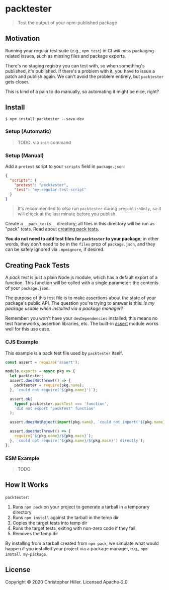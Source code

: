 # packtester

> Test the output of your npm-published package

## Motivation

Running your regular test suite (e.g., `npm test`) in CI _will_ miss packaging-related issues, such as missing files and package exports.

There's no staging registry you can test with, so when something's published, it's published. If there's a problem with it, you have to issue a patch and publish again. We can't avoid the problem entirely, but `packtester` gets closer.

This is kind of a pain to do manually, so automating it might be nice, right?

## Install

```shell
$ npm install packtester --save-dev
```

### Setup (Automatic)

> TODO: via `init` command

### Setup (Manual)

Add a `pretest` script to your `scripts` field in `package.json`:

```json
{
  "scripts": {
    "pretest": "packtester",
    "test": "my-regular-test-script"
  }
}
```

> It's recommended to _also_ run `packtester` during `prepublishOnly`, so it will check at the last minute before you publish.

Create a `__pack_tests__` directory; all files in this directory will be run as "pack" tests. Read about [creating pack tests](#creating-pack-tests).

**You do not need to add test files for `packtester` to your package**; in other words, they don't need to be in the `files` prop of `package.json`, and they can be safely ignored via `.npmignore`, if desired.

<!--
## Configuration (Optional)

> TODO: implement this

If you want to provide a location other than `__pack_tests__`, supply files, globs, or dirs ("targets") as arguments to the `packtester` executable:

```bash
packtester "test/**/*.js" something-else.packtest.js
```

You can also configure `packtester` via `package.json`, by adding a `packtester` prop with a `targets` prop:

```json
{
  "packtester": {
    "targets": ["file.js", "dir/", "globs/**/*.js"]
  }
}
```

Targets supplied as command-line arguments will be merged with any files in the above configuration. -->

## Creating Pack Tests

A _pack test_ is just a plain Node.js module, which has a default export of a function. This function will be called with a single parameter: the contents of your `package.json`.

The purpose of this test file is to make assertions about the state of your package's public API. The question you're trying to answer is this: _is my package usable when installed via a package manager?_

Remember: you won't have your `devDependencies` installed; this means no test frameworks, assertion libraries, etc. The built-in [assert](https://nodejs.org/api/assert.html) module works well for this use case.

### CJS Example

This example is a pack test file used by `packtester` itself.

```js
const assert = require('assert');

module.exports = async pkg => {
  let packtester;
  assert.doesNotThrow(() => {
    packtester = require(pkg.name);
  }, `could not require('${pkg.name}')`);

  assert.ok(
    typeof packtester.packTest === 'function',
    'did not export "packTest" function'
  );

  assert.doesNotReject(import(pkg.name), `could not import('${pkg.name}')`);

  assert.doesNotThrow(() => {
    require(`${pkg.name}/${pkg.main}`);
  }, `could not require('${pkg.name}/${pkg.main}') directly`);
};
```

### ESM Example

> TODO

## How It Works

`packtester`:

1. Runs `npm pack` on your project to generate a tarball in a temporary directory
1. Runs `npm install` against the tarball in the temp dir
1. Copies the target tests into temp dir
1. Runs the target tests, exiting with non-zero code if they fail
1. Removes the temp dir

By installing from a tarball created from `npm pack`, we simulate what would happen if you installed your project via a package manager, e.g., `npm install my-package`.

## License

Copyright © 2020 Christopher Hiller. Licensed Apache-2.0
